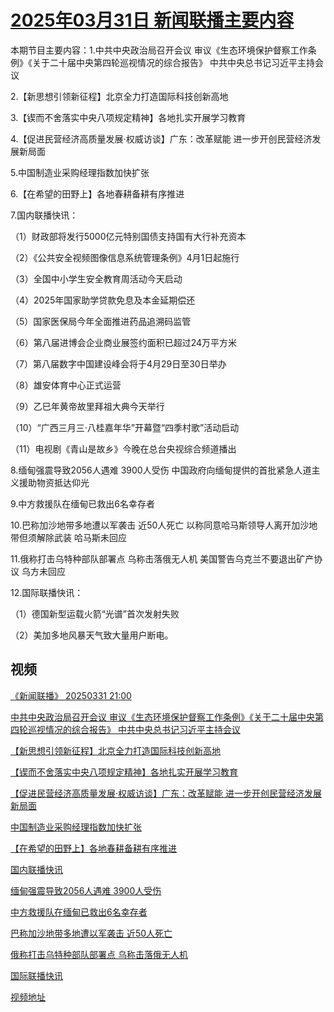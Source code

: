 # [2025年03月31日 新闻联播主要内容](https://tv.cctv.com/lm/xwlb/day/20250331.shtml)

本期节目主要内容：1.中共中央政治局召开会议 审议《生态环境保护督察工作条例》《关于二十届中央第四轮巡视情况的综合报告》 中共中央总书记习近平主持会议

2.【新思想引领新征程】北京全力打造国际科技创新高地

3.【锲而不舍落实中央八项规定精神】各地扎实开展学习教育

4.【促进民营经济高质量发展·权威访谈】广东：改革赋能 进一步开创民营经济发展新局面

5.中国制造业采购经理指数加快扩张

6.【在希望的田野上】各地春耕备耕有序推进

7.国内联播快讯：

（1）财政部将发行5000亿元特别国债支持国有大行补充资本

（2）《公共安全视频图像信息系统管理条例》4月1日起施行

（3）全国中小学生安全教育周活动今天启动

（4）2025年国家助学贷款免息及本金延期偿还

（5）国家医保局今年全面推进药品追溯码监管

（6）第八届进博会企业商业展签约面积已超过24万平方米

（7）第八届数字中国建设峰会将于4月29日至30日举办

（8）雄安体育中心正式运营

（9）乙巳年黄帝故里拜祖大典今天举行

（10）“广西三月三·八桂嘉年华”开幕暨“四季村歌”活动启动

（11）电视剧《青山是故乡》今晚在总台央视综合频道播出

8.缅甸强震导致2056人遇难 3900人受伤 中国政府向缅甸提供的首批紧急人道主义援助物资抵达仰光

9.中方救援队在缅甸已救出6名幸存者

10.巴称加沙地带多地遭以军袭击 近50人死亡 以称同意哈马斯领导人离开加沙地带但须解除武装 哈马斯未回应

11.俄称打击乌特种部队部署点 乌称击落俄无人机 美国警告乌克兰不要退出矿产协议 乌方未回应

12.国际联播快讯：

（1）德国新型运载火箭“光谱”首次发射失败

（2）美加多地风暴天气致大量用户断电。

## 视频

[《新闻联播》 20250331 21:00](https://tv.cctv.com/2025/03/31/VIDEXdWQd38v6LIJupkEv4ib250331.shtml)

[中共中央政治局召开会议 审议《生态环境保护督察工作条例》《关于二十届中央第四轮巡视情况的综合报告》 中共中央总书记习近平主持会议](https://tv.cctv.com/2025/03/31/VIDEpjoirzSalA7sit2V37EW250331.shtml)

[【新思想引领新征程】北京全力打造国际科技创新高地](https://tv.cctv.com/2025/03/31/VIDEMyZo96mDSv89K18KVFSD250331.shtml)

[【锲而不舍落实中央八项规定精神】各地扎实开展学习教育](https://tv.cctv.com/2025/03/31/VIDERd9JSuzSUc4gr3lgTFK8250331.shtml)

[【促进民营经济高质量发展·权威访谈】广东：改革赋能 进一步开创民营经济发展新局面](https://tv.cctv.com/2025/03/31/VIDEOjhRs2DrcAdWExbPztT8250331.shtml)

[中国制造业采购经理指数加快扩张](https://tv.cctv.com/2025/03/31/VIDETZ3F6mU8pUDO8vFoHurB250331.shtml)

[【在希望的田野上】各地春耕备耕有序推进](https://tv.cctv.com/2025/03/31/VIDETNE7XmovOvBpJrVJTOKm250331.shtml)

[国内联播快讯](https://tv.cctv.com/2025/03/31/VIDEXqeH9oMCm44ysGRZLwiZ250331.shtml)

[缅甸强震导致2056人遇难 3900人受伤](https://tv.cctv.com/2025/03/31/VIDEqHa2cIYNjhVwUmGqx5hk250331.shtml)

[中方救援队在缅甸已救出6名幸存者](https://tv.cctv.com/2025/03/31/VIDElosYoLPjYbmEoF0AE6cE250331.shtml)

[巴称加沙地带多地遭以军袭击 近50人死亡](https://tv.cctv.com/2025/03/31/VIDEUH6IaaqoEsdlJKGvLYIz250331.shtml)

[俄称打击乌特种部队部署点 乌称击落俄无人机](https://tv.cctv.com/2025/03/31/VIDEgDwbBV3KRPnYf3RVHNVp250331.shtml)

[国际联播快讯](https://tv.cctv.com/2025/03/31/VIDEYJsND0GSrpDsgzKEaYNV250331.shtml)

[视频地址](https://tv.cctv.com/lm/xwlb/day/20250331.shtml) 

